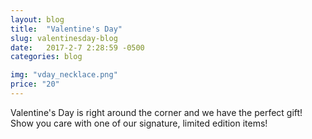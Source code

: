 ```yaml
---
layout: blog
title:  "Valentine's Day"
slug: valentinesday-blog
date:   2017-2-7 2:28:59 -0500
categories: blog

img: "vday_necklace.png"
price: "20"
---
```

Valentine's Day is right around the corner and we have the perfect gift! Show you care with one of our signature, limited edition items!
